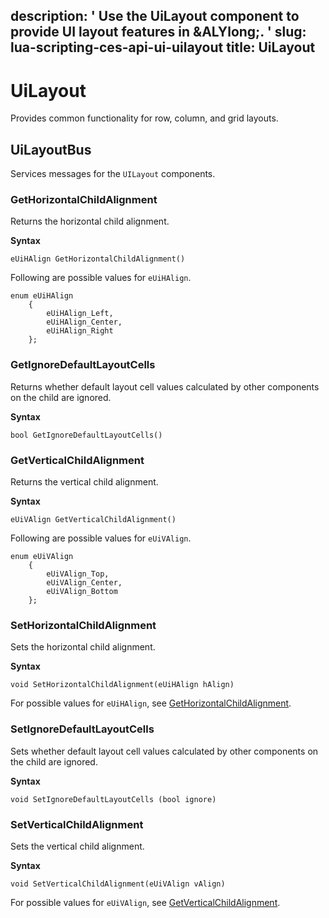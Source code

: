 description: ' Use the UiLayout component to provide UI layout features in &ALYlong;. '
slug: lua-scripting-ces-api-ui-uilayout
title: UiLayout
---
# UiLayout<a name="lua-scripting-ces-api-ui-uilayout"></a>

Provides common functionality for row, column, and grid layouts\.

## UiLayoutBus<a name="lua-scripting-ces-api-ui-uilayout-uilayoutbus"></a>

Services messages for the `UILayout` components\.

### GetHorizontalChildAlignment<a name="lua-scripting-ces-api-ui-uilayout-gethorizontalchildalignment"></a>

Returns the horizontal child alignment\.

**Syntax**

```
eUiHAlign GetHorizontalChildAlignment()
```

Following are possible values for `eUiHAlign`\.

```
enum eUiHAlign
    {
        eUiHAlign_Left,
        eUiHAlign_Center,
        eUiHAlign_Right
    };
```

### GetIgnoreDefaultLayoutCells<a name="lua-scripting-ces-api-ui-uilayout-getignoredefaultlayoutcells"></a>

Returns whether default layout cell values calculated by other components on the child are ignored\.

**Syntax**

```
bool GetIgnoreDefaultLayoutCells()
```

### GetVerticalChildAlignment<a name="lua-scripting-ces-api-ui-uilayout-getverticalchildalignment"></a>

Returns the vertical child alignment\.

**Syntax**

```
eUiVAlign GetVerticalChildAlignment()
```

Following are possible values for `eUiVAlign`\.

```
enum eUiVAlign
    {
        eUiVAlign_Top,
        eUiVAlign_Center,
        eUiVAlign_Bottom
    };
```

### SetHorizontalChildAlignment<a name="lua-scripting-ces-api-ui-uilayout-sethorizontalchildalignment"></a>

Sets the horizontal child alignment\.

**Syntax**

```
void SetHorizontalChildAlignment(eUiHAlign hAlign)
```

For possible values for `eUiHAlign`, see [GetHorizontalChildAlignment](#lua-scripting-ces-api-ui-uilayout-gethorizontalchildalignment)\.

### SetIgnoreDefaultLayoutCells<a name="lua-scripting-ces-api-ui-uilayout-setignoredefaultlayoutcells"></a>

Sets whether default layout cell values calculated by other components on the child are ignored\.

**Syntax**

```
void SetIgnoreDefaultLayoutCells (bool ignore)
```

### SetVerticalChildAlignment<a name="lua-scripting-ces-api-ui-uilayout-setverticalchildalignment"></a>

Sets the vertical child alignment\.

**Syntax**

```
void SetVerticalChildAlignment(eUiVAlign vAlign)
```

For possible values for `eUiVAlign`, see [GetVerticalChildAlignment](#lua-scripting-ces-api-ui-uilayout-getverticalchildalignment)\.